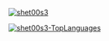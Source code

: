 [![shet00s3](https://github-readme-stats.vercel.app/api?username=shet00s3&show_icons=true&theme=tokyonight)](https://github.com/shet00s3)

[![shet00s3-TopLanguages](https://github-readme-stats.vercel.app/api/top-langs/?username=shet00s3)](https://github.com/shet00s3)

